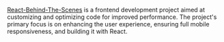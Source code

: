 [React-Behind-The-Scenes](https://yousef-RXy.github.io/[React-Behind-The-Scenes) is a frontend development project aimed at customizing and optimizing code for improved performance. The project's primary focus is on enhancing the user experience, ensuring full mobile responsiveness, and building it with React.

